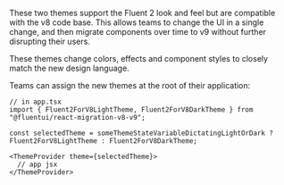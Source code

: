 These two themes support the Fluent 2 look and feel but are compatible with the v8 code base. This allows teams to change the UI in a single change, and then migrate components over time to v9 without further disrupting their users.

These themes change colors, effects and component styles to closely match the new design language.

Teams can assign the new themes at the root of their application:

```
// in app.tsx
import { Fluent2ForV8LightTheme, Fluent2ForV8DarkTheme } from "@fluentui/react-migration-v8-v9";

const selectedTheme = someThemeStateVariableDictatingLightOrDark ? Fluent2ForV8LightTheme : Fluent2ForV8DarkTheme;

<ThemeProvider theme={selectedTheme}>
  // app jsx
</ThemeProvider>

```
